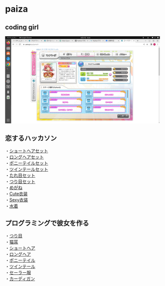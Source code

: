 # paiza

## coding girl

![coding girl](./images/screen.png)


## 恋するハッカソン

・[ショートヘアセット](short-hair.py)<br>
・[ロングヘアセット](long-hair.py)<br>
・[ポニーテイルセット](ponny-tail.py)<br>
・[ツインテールセット](tuwin-tail.py)<br>
・[たれ目セット](tareme.py) <br>
・[つり目セット](turime.py)<br>
・[めがね](megane.py)<br>
・[Cute衣装](Cute-isyou.py)<br>
・[Sexy衣装](Sexy-isyou.py)<br>
・[水着](mizugi.py)<br>

## プログラミングで彼女を作る

・[つり目](turimeset.py)<br>
・[猫耳](nekomimiset.py)<br>
・[ショートヘア](short-hairset.py)<br>
・[ロングヘア](long-hairset.py)<br>
・[ポニーテイル](ponny-tailset.py)<br>
・[ツインテール](tuwin-tailset.py)<br>
・[セーラー服](se-ra-hukuset.py)<br>
・[カーディガン](ka-dhiganset.py)<br>
